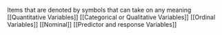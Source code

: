 Items that are denoted by symbols that can take on any meaning
[[Quantitative Variables]]
[[Categorical or Qualitative Variables]]
[[Ordinal Variables]]
[[Nominal]]
[[Predictor and response Variables]]

